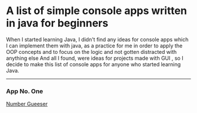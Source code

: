 # A list of simple console apps written in java for beginners



When I started learning Java, I didn't find any ideas for console apps which I can implement them with java,  as a practice for me in order to apply the OOP concepts and to focus on the logic and not gotten distracted with anything else
And all I found, were ideas for projects made with GUI , so I decide to make this list of console apps for anyone who started learning Java.

---

### App No. One

[Number Gueeser](https://github.com/mohammedyouness/A-list-of-console-apps/tree/master/Number%20Guesser/src)
